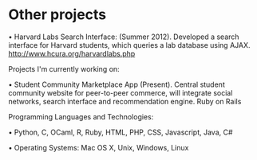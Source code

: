 Other projects
======

•  Harvard Labs Search Interface: (Summer 2012). Developed a search interface for Harvard students, which queries a lab database using AJAX. http://www.hcura.org/harvardlabs.php

Projects I'm currently working on:

•  Student Community Marketplace App (Present). Central student community website for peer-to-peer commerce, will integrate social networks, search interface and recommendation engine. Ruby on Rails

Programming Languages and Technologies:

•  Python, C, OCaml, R, Ruby, HTML, PHP, CSS, Javascript, Java, C#

•  Operating Systems: Mac OS X, Unix, Windows, Linux





